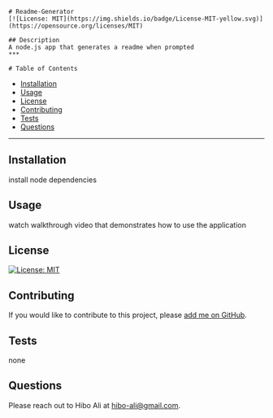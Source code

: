 

    
    # Readme-Generator
    [![License: MIT](https://img.shields.io/badge/License-MIT-yellow.svg)](https://opensource.org/licenses/MIT)
    
    ## Description
    A node.js app that generates a readme when prompted
    ***

    # Table of Contents
* [Installation](#installation)
* [Usage](#usage)
* [License](#license)
* [Contributing](#contributing)
* [Tests](#tests)
* [Questions](#questions)
***


## Installation
install node dependencies 



## Usage
watch walkthrough video that demonstrates how to use the application


## License
[![License: MIT](https://img.shields.io/badge/License-MIT-yellow.svg)](https://opensource.org/licenses/MIT)
## Contributing
If you would like to contribute to this project, please [add me on GitHub](https://github.com/hibo-ali).


## Tests
none


## Questions
Please reach out to Hibo Ali at hibo-ali@gmail.com.




        
    